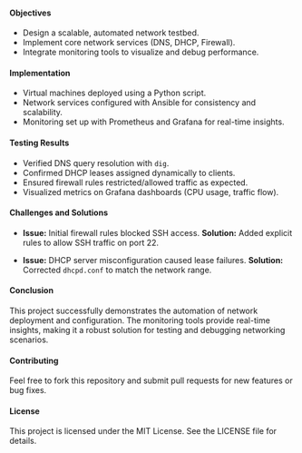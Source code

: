 #### Objectives
- Design a scalable, automated network testbed.
- Implement core network services (DNS, DHCP, Firewall).
- Integrate monitoring tools to visualize and debug performance.

#### Implementation
- Virtual machines deployed using a Python script.
- Network services configured with Ansible for consistency and scalability.
- Monitoring set up with Prometheus and Grafana for real-time insights.

#### Testing Results
- Verified DNS query resolution with `dig`.
- Confirmed DHCP leases assigned dynamically to clients.
- Ensured firewall rules restricted/allowed traffic as expected.
- Visualized metrics on Grafana dashboards (CPU usage, traffic flow).

#### Challenges and Solutions
- **Issue:** Initial firewall rules blocked SSH access.
  **Solution:** Added explicit rules to allow SSH traffic on port 22.

- **Issue:** DHCP server misconfiguration caused lease failures.
  **Solution:** Corrected `dhcpd.conf` to match the network range.

#### Conclusion
This project successfully demonstrates the automation of network deployment and configuration. The monitoring tools provide real-time insights, making it a robust solution for testing and debugging networking scenarios.

#### Contributing
Feel free to fork this repository and submit pull requests for new features or bug fixes.


#### License
This project is licensed under the MIT License. See the LICENSE file for details.



